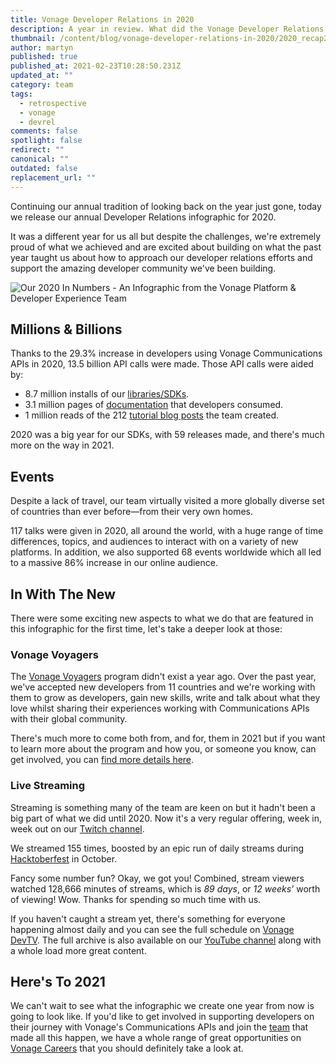 ```yaml
---
title: Vonage Developer Relations in 2020
description: A year in review. What did the Vonage Developer Relations team achieve in 2020?
thumbnail: /content/blog/vonage-developer-relations-in-2020/2020_recap2_1200x600.png
author: martyn
published: true
published_at: 2021-02-23T10:28:50.231Z
updated_at: ""
category: team
tags:
  - retrospective
  - vonage
  - devrel
comments: false
spotlight: false
redirect: ""
canonical: ""
outdated: false
replacement_url: ""
---
```

Continuing our annual tradition of looking back on the year just gone, today we release our annual Developer Relations infographic for 2020.

It was a different year for us all but despite the challenges, we're extremely proud of what we achieved and are excited about building on what the past year taught us about how to approach our developer relations efforts and support the amazing developer community we've been building.

![Our 2020 In Numbers - An Infographic from the Vonage Platform & Developer Experience Team](/content/blog/vonage-developer-relations-in-2020/vonage-2020infographic-v7-external.png "Our 2020 In Numbers - An Infographic from the Vonage Platform & Developer Experience Team")

## Millions & Billions

Thanks to the 29.3% increase in developers using Vonage Communications APIs in 2020, 13.5 billion API calls were made. Those API calls were aided by:

* 8.7 million installs of our [libraries/SDKs](https://developer.vonage.com/tools).
* 3.1 million pages of [documentation](https://developer.vonage.com) that developers consumed.
* 1 million reads of the 212 [tutorial blog posts](https://learn.vonage.com) the team created.

2020 was a big year for our SDKs, with 59 releases made, and there's much more on the way in 2021.

## Events

Despite a lack of travel, our team virtually visited a more globally diverse set of countries than ever before—from their very own homes.

117 talks were given in 2020, all around the world, with a huge range of time differences, topics, and audiences to interact with on a variety of new platforms. In addition, we also supported 68 events worldwide which all led to a massive 86% increase in our online audience.

## In With The New

There were some exciting new aspects to what we do that are featured in this infographic for the first time, let's take a deeper look at those:

### Vonage Voyagers

The [Vonage Voyagers](https://developer.nexmo.com/voyagers) program didn't exist a year ago. Over the past year, we've accepted new developers from 11 countries and we're working with them to grow as developers, gain new skills, write and talk about what they love whilst sharing their experiences working with Communications APIs with their global community.

There's much more to come both from, and for, them in 2021 but if you want to learn more about the program and how you, or someone you know, can get involved, you can [find more details here](https://developer.nexmo.com/voyagers).

### Live Streaming

Streaming is something many of the team are keen on but it hadn't been a big part of what we did until 2020. Now it's a very regular offering, week in, week out on our [Twitch channel](https://www.twitch.tv/vonagedevs). 

We streamed 155 times, boosted by an epic run of daily streams during [Hacktoberfest](https://hacktoberfest.digitalocean.com/) in October.

Fancy some number fun? Okay, we got you! Combined, stream viewers watched 128,666 minutes of streams, which is *89 days*, or *12 weeks'* worth of viewing! Wow. Thanks for spending so much time with us.

If you haven't caught a stream yet, there's something for everyone happening almost daily and you can see the full schedule on [Vonage DevTV](https://developer.nexmo.com/devtv). The full archive is also available on our [YouTube channel](https://www.youtube.com/vonagedev) along with a whole load more great content.

## Here's To 2021

We can't wait to see what the infographic we create one year from now is going to look like. If you'd like to get involved in supporting developers on their journey with Vonage's Communications APIs and join the [team](https://developer.vonage.com/team) that made all this happen, we have a whole range of great opportunities on [Vonage Careers](https://developer.vonage.com/careers) that you should definitely take a look at.